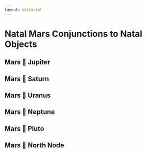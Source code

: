 ```yaml
---
layout: editorial
---
```


# Natal Mars Conjunctions to Natal Objects

## Mars 🖤  Jupiter&#x20;

## Mars 🖤 Saturn&#x20;

## Mars 🖤 Uranus&#x20;

## Mars 🖤  Neptune &#x20;

## Mars 🖤  Pluto&#x20;

## Mars 🖤  North Node&#x20;
